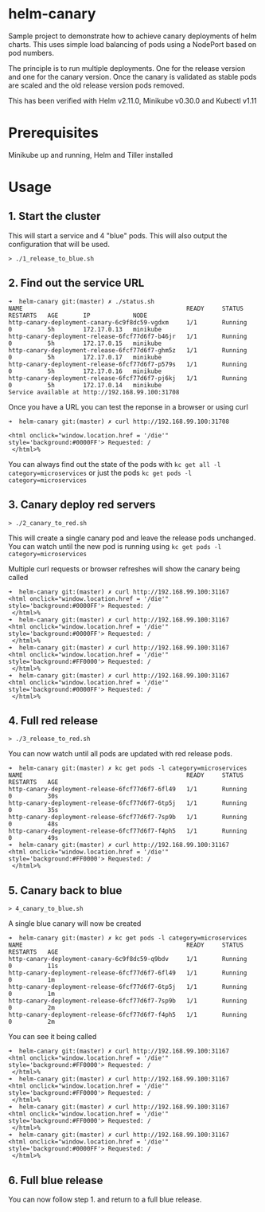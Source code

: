 # helm-canary

Sample project to demonstrate how to achieve canary deployments of helm charts. This uses simple load balancing of pods using a NodePort based on pod numbers.

The principle is to run multiple deployments. One for the release version and one for the canary version. Once the canary is validated as stable pods are scaled and the old release version pods removed.

This has been verified with Helm v2.11.0, Minikube v0.30.0 and Kubectl v1.11

# Prerequisites

Minikube up and running, Helm and Tiller installed

# Usage

## 1. Start the cluster

This will start a service and 4 "blue" pods. This will also output the configuration that will be used.

`> ./1_release_to_blue.sh`

## 2. Find out the service URL

```
➜  helm-canary git:(master) ✗ ./status.sh          
NAME                                              READY     STATUS    RESTARTS   AGE       IP            NODE
http-canary-deployment-canary-6c9f8dc59-vgdxm     1/1       Running   0          5h        172.17.0.13   minikube
http-canary-deployment-release-6fcf77d6f7-b46jr   1/1       Running   0          5h        172.17.0.15   minikube
http-canary-deployment-release-6fcf77d6f7-ghm5z   1/1       Running   0          5h        172.17.0.17   minikube
http-canary-deployment-release-6fcf77d6f7-p579s   1/1       Running   0          5h        172.17.0.16   minikube
http-canary-deployment-release-6fcf77d6f7-pj6kj   1/1       Running   0          5h        172.17.0.14   minikube
Service available at http://192.168.99.100:31708
```

Once you have a URL you can test the reponse in a browser or using curl
```
➜  helm-canary git:(master) ✗ curl http://192.168.99.100:31708 

<html onclick="window.location.href = '/die'" style='background:#0000FF'> Requested: /
 </html>%                                                                                                                                          
```

You can always find out the state of the pods with `kc get all -l category=microservices` or just the pods `kc get pods -l category=microservices`

## 3. Canary deploy red servers

`> ./2_canary_to_red.sh`

This will create a single canary pod and leave the release pods unchanged. You can watch until the new pod is running using `kc get pods -l category=microservices`

Multiple curl requests or browser refreshes will show the canary being called

```
➜  helm-canary git:(master) ✗ curl http://192.168.99.100:31167
<html onclick="window.location.href = '/die'" style='background:#0000FF'> Requested: /
 </html>%                                                                                                                                             
➜  helm-canary git:(master) ✗ curl http://192.168.99.100:31167
<html onclick="window.location.href = '/die'" style='background:#0000FF'> Requested: /
 </html>%                                                                                                                                             
➜  helm-canary git:(master) ✗ curl http://192.168.99.100:31167
<html onclick="window.location.href = '/die'" style='background:#FF0000'> Requested: /
 </html>%                                                                                                                                             
➜  helm-canary git:(master) ✗ curl http://192.168.99.100:31167
<html onclick="window.location.href = '/die'" style='background:#0000FF'> Requested: /
 </html>%                                                                                                                                             
```

## 4. Full red release

`> ./3_release_to_red.sh `

You can now watch until all pods are updated with red release pods.

```
➜  helm-canary git:(master) ✗ kc get pods -l category=microservices
NAME                                              READY     STATUS    RESTARTS   AGE
http-canary-deployment-release-6fcf77d6f7-6fl49   1/1       Running   0          30s
http-canary-deployment-release-6fcf77d6f7-6tp5j   1/1       Running   0          35s
http-canary-deployment-release-6fcf77d6f7-7sp9b   1/1       Running   0          48s
http-canary-deployment-release-6fcf77d6f7-f4ph5   1/1       Running   0          49s
➜  helm-canary git:(master) ✗ curl http://192.168.99.100:31167     
<html onclick="window.location.href = '/die'" style='background:#FF0000'> Requested: /
 </html>%                                                                                                                                             
```

## 5. Canary back to blue

`> 4_canary_to_blue.sh`

A single blue canary will now be created

```
➜  helm-canary git:(master) ✗ kc get pods -l category=microservices
NAME                                              READY     STATUS    RESTARTS   AGE
http-canary-deployment-canary-6c9f8dc59-q9bdv     1/1       Running   0          11s
http-canary-deployment-release-6fcf77d6f7-6fl49   1/1       Running   0          1m
http-canary-deployment-release-6fcf77d6f7-6tp5j   1/1       Running   0          1m
http-canary-deployment-release-6fcf77d6f7-7sp9b   1/1       Running   0          2m
http-canary-deployment-release-6fcf77d6f7-f4ph5   1/1       Running   0          2m
```

You can see it being called
```
➜  helm-canary git:(master) ✗ curl http://192.168.99.100:31167
<html onclick="window.location.href = '/die'" style='background:#FF0000'> Requested: /
 </html>%                                                                                                                                             
➜  helm-canary git:(master) ✗ curl http://192.168.99.100:31167
<html onclick="window.location.href = '/die'" style='background:#FF0000'> Requested: /
 </html>%                                                                                                                                             
➜  helm-canary git:(master) ✗ curl http://192.168.99.100:31167
<html onclick="window.location.href = '/die'" style='background:#FF0000'> Requested: /
 </html>%                                                                                                                                             
➜  helm-canary git:(master) ✗ curl http://192.168.99.100:31167
<html onclick="window.location.href = '/die'" style='background:#0000FF'> Requested: /
 </html>%                                                                                                                                             
```

## 6. Full blue release

You can now follow step 1. and return to a full blue release.

